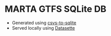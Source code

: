 # MARTA GTFS SQLite DB

- Generated using [csvs-to-sqlite](https://github.com/simonw/csvs-to-sqlite)
- Served locally using [Datasette](https://github.com/simonw/datasette)
